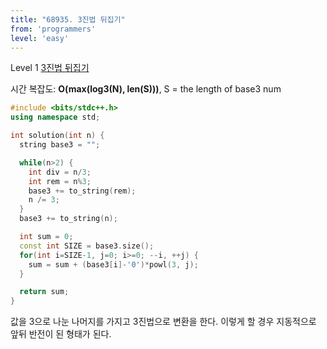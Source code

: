 ```yaml
---
title: "68935. 3진법 뒤집기"
from: 'programmers'
level: 'easy'
---
```


Level 1 [3진법 뒤집기](https://programmers.co.kr/learn/courses/30/lessons/68935)

시간 복잡도: **O(max(log3(N), len(S)))**, S = the length of base3 num

```cpp
#include <bits/stdc++.h>
using namespace std;

int solution(int n) {
  string base3 = "";

  while(n>2) {
    int div = n/3;
    int rem = n%3;
    base3 += to_string(rem);
    n /= 3;
  }
  base3 += to_string(n);

  int sum = 0;
  const int SIZE = base3.size();
  for(int i=SIZE-1, j=0; i>=0; --i, ++j) {
    sum = sum + (base3[i]-'0')*powl(3, j);
  }

  return sum;
}
```

값을 3으로 나눈 나머지를 가지고 3진법으로 변환을 한다. 이렇게 할 경우 지동적으로 앞뒤 반전이 된 형태가 된다.
